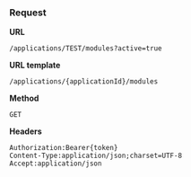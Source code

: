 ### Request

**URL**

`/applications/TEST/modules?active=true`

**URL template**

`/applications/{applicationId}/modules`

**Method**

`GET`

**Headers**

`Authorization:Bearer{token}`  
`Content-Type:application/json;charset=UTF-8`  
`Accept:application/json`  
